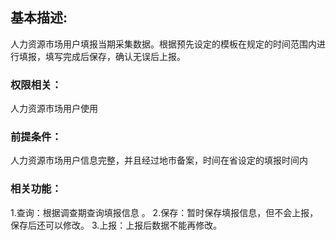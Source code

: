 ## 基本描述:
人力资源市场用户填报当期采集数据。根据预先设定的模板在规定的时间范围内进行填报，填写完成后保存，确认无误后上报。

### 权限相关：
人力资源市场用户使用

### 前提条件：
人力资源市场用户信息完整，并且经过地市备案，时间在省设定的填报时间内

### 相关功能：
1.查询：根据调查期查询填报信息 。
2.保存：暂时保存填报信息，但不会上报，保存后还可以修改。
3.上报：上报后数据不能再修改。